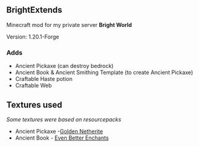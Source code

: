 ## BrightExtends
Minecraft mod for my private server **Bright World**

Version: 1.20.1-Forge
### Adds
- Ancient Pickaxe (can destroy bedrock)
- Ancient Book & Ancient Smithing Template (to create Ancient Pickaxe)
- Craftable Haste potion
- Craftable Web
## Textures used
_Some textures were based on resourcepacks_
- Ancient Pickaxe -[Golden Netherite](https://modrinth.com/resourcepack/golden-netherite)
- Ancient Book - [Even Better Enchants](https://modrinth.com/resourcepack/even-better-enchants)
